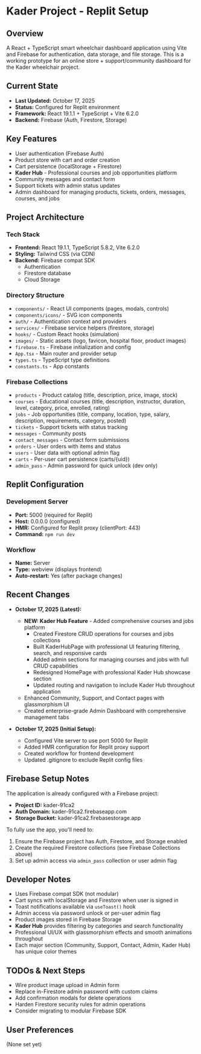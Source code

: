 # Kader Project - Replit Setup

## Overview
A React + TypeScript smart wheelchair dashboard application using Vite and Firebase for authentication, data storage, and file storage. This is a working prototype for an online store + support/community dashboard for the Kader wheelchair project.

## Current State
- **Last Updated:** October 17, 2025
- **Status:** Configured for Replit environment
- **Framework:** React 19.1.1 + TypeScript + Vite 6.2.0
- **Backend:** Firebase (Auth, Firestore, Storage)

## Key Features
- User authentication (Firebase Auth)
- Product store with cart and order creation
- Cart persistence (localStorage + Firestore)
- **Kader Hub** - Professional courses and job opportunities platform
- Community messages and contact form
- Support tickets with admin status updates
- Admin dashboard for managing products, tickets, orders, messages, courses, and jobs

## Project Architecture

### Tech Stack
- **Frontend:** React 19.1.1, TypeScript 5.8.2, Vite 6.2.0
- **Styling:** Tailwind CSS (via CDN)
- **Backend:** Firebase compat SDK
  - Authentication
  - Firestore database
  - Cloud Storage

### Directory Structure
- `components/` - React UI components (pages, modals, controls)
- `components/icons/` - SVG icon components
- `auth/` - Authentication context and providers
- `services/` - Firebase service helpers (firestore, storage)
- `hooks/` - Custom React hooks (simulation)
- `images/` - Static assets (logo, favicon, hospital floor, product images)
- `firebase.ts` - Firebase initialization and config
- `App.tsx` - Main router and provider setup
- `types.ts` - TypeScript type definitions
- `constants.ts` - App constants

### Firebase Collections
- `products` - Product catalog (title, description, price, image, stock)
- `courses` - Educational courses (title, description, instructor, duration, level, category, price, enrolled, rating)
- `jobs` - Job opportunities (title, company, location, type, salary, description, requirements, category, posted)
- `tickets` - Support tickets with status tracking
- `messages` - Community posts
- `contact_messages` - Contact form submissions
- `orders` - User orders with items and status
- `users` - User data with optional admin flag
- `carts` - Per-user cart persistence (carts/{uid})
- `admin_pass` - Admin password for quick unlock (dev only)

## Replit Configuration

### Development Server
- **Port:** 5000 (required for Replit)
- **Host:** 0.0.0.0 (configured)
- **HMR:** Configured for Replit proxy (clientPort: 443)
- **Command:** `npm run dev`

### Workflow
- **Name:** Server
- **Type:** webview (displays frontend)
- **Auto-restart:** Yes (after package changes)

## Recent Changes
- **October 17, 2025 (Latest):**
  - **NEW: Kader Hub Feature** - Added comprehensive courses and jobs platform
    - Created Firestore CRUD operations for courses and jobs collections
    - Built KaderHubPage with professional UI featuring filtering, search, and responsive cards
    - Added admin sections for managing courses and jobs with full CRUD capabilities
    - Redesigned HomePage with professional Kader Hub showcase section
    - Updated routing and navigation to include Kader Hub throughout application
  - Enhanced Community, Support, and Contact pages with glassmorphism UI
  - Created enterprise-grade Admin Dashboard with comprehensive management tabs

- **October 17, 2025 (Initial Setup):** 
  - Configured Vite server to use port 5000 for Replit
  - Added HMR configuration for Replit proxy support
  - Created workflow for frontend development
  - Updated .gitignore to exclude Replit config files

## Firebase Setup Notes
The application is already configured with a Firebase project:
- **Project ID:** kader-91ca2
- **Auth Domain:** kader-91ca2.firebaseapp.com
- **Storage Bucket:** kader-91ca2.firebasestorage.app

To fully use the app, you'll need to:
1. Ensure the Firebase project has Auth, Firestore, and Storage enabled
2. Create the required Firestore collections (see Firebase Collections above)
3. Set up admin access via `admin_pass` collection or user admin flag

## Developer Notes
- Uses Firebase compat SDK (not modular)
- Cart syncs with localStorage and Firestore when user is signed in
- Toast notifications available via `useToast()` hook
- Admin access via password unlock or per-user admin flag
- Product images stored in Firebase Storage
- **Kader Hub** provides filtering by categories and search functionality
- Professional UI/UX with glassmorphism effects and smooth animations throughout
- Each major section (Community, Support, Contact, Admin, Kader Hub) has unique color themes

## TODOs & Next Steps
- Wire product image upload in Admin form
- Replace in-Firestore admin password with custom claims
- Add confirmation modals for delete operations
- Harden Firestore security rules for admin operations
- Consider migrating to modular Firebase SDK

## User Preferences
(None set yet)
